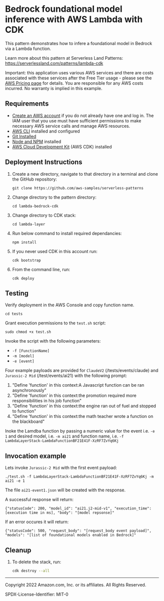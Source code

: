 # Bedrock foundational model inference with AWS Lambda with CDK

This pattern demonstrates how to infere a foundational model in Bedrock via a Lambda function.

Learn more about this pattern at Serverless Land Patterns: https://serverlessland.com/patterns/lambda-cdk

Important: this application uses various AWS services and there are costs associated with these services after the Free Tier usage - please see the [AWS Pricing page](https://aws.amazon.com/pricing/) for details. You are responsible for any AWS costs incurred. No warranty is implied in this example.

## Requirements

* [Create an AWS account](https://portal.aws.amazon.com/gp/aws/developer/registration/index.html) if you do not already have one and log in. The IAM user that you use must have sufficient permissions to make necessary AWS service calls and manage AWS resources.
* [AWS CLI](https://docs.aws.amazon.com/cli/latest/userguide/install-cliv2.html) installed and configured
* [Git Installed](https://git-scm.com/book/en/v2/Getting-Started-Installing-Git)
* [Node and NPM](https://nodejs.org/en/download/) installed
* [AWS Cloud Development Kit](https://docs.aws.amazon.com/cdk/latest/guide/cli.html) (AWS CDK) installed

## Deployment Instructions

1. Create a new directory, navigate to that directory in a terminal and clone the GitHub repository:
    ``` 
    git clone https://github.com/aws-samples/serverless-patterns
    ```
1. Change directory to the pattern directory:
    ```
    cd lambda-bedrock-cdk
    ```

2. Change directory to CDK stack:
    ```
    cd lambda-layer
    ```

3. Run below command to install required dependancies:
    ```
    npm install
    ```
4. If you never used CDK in this account run:
    ```
    cdk bootstrap
    ```

5. From the command line, run:
    ```
    cdk deploy
    ```

## Testing

Verify deployment in the AWS Console and copy function name.

`cd tests`

Grant execution permissions to the `test.sh` script:

`sudo chmod +x test.sh`

Invoke the script with the following parameters:
- `-f [FunctionName]`
- `-m [model]`
- `-e [event]`

Four example payloads are provided for `ClaudeV2` (/tests/events/claude) and `Jurassic-2 Mid` (/test/events/ai21) with the following prompt:

1. "Define 'function' in this context:A Javascript function can be ran asynchronously"
2. "Define 'function' in this context:the promotion required more responsibilities in his job function"
3. "Define 'function' in this context:the engine ran out of fuel and stopped to function"
4. "Define 'function' in this context:the math teacher wrote a function on the blackboard"

Inoke the Lamdba function by passing a numeric value for the event i.e. `-e 1` and desired model, i.e. `-m ai21` and function name, i.e. `-f LambdaLayerStack-LambdaFunctionBF21E41F-XzRF7ZvYq6Kj`

## Invocation example

Lets invoke `Jurassic-2 Mid` with the first event payload:

`./test.sh -f LambdaLayerStack-LambdaFunctionBF21E41F-XzRF7ZvYq6Kj -m ai21 -e 1`

The file `ai21-event1.json` will be created with the response.

A successful response will return:

```
{"statusCode": 200, "model_id": "ai21.j2-mid-v1", "execution_time": [execution time in ms], "body": "[model repsonse]"
```

If an error occures it will return:

```
{"statusCode": 500, "request_body": "[request_body event payload]", "models": "[list of foundational models enabled in Bedrock]"
```

## Cleanup
 
1. To delete the stack, run:
    ```bash
    cdk destroy --all
    ```
----
Copyright 2022 Amazon.com, Inc. or its affiliates. All Rights Reserved.

SPDX-License-Identifier: MIT-0